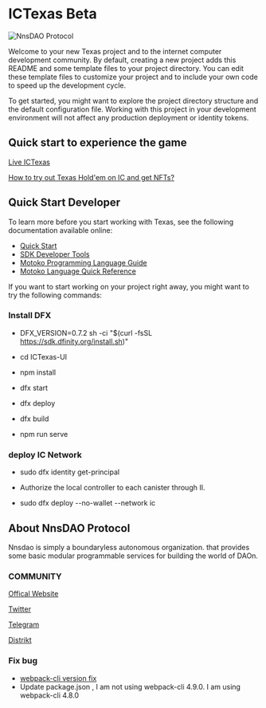 # ICTexas Beta

![NnsDAO Protocol](https://nnsdao.org/imgs/ec-logo.png)

Welcome to your new Texas project and to the internet computer development community. By default, creating a new project adds this README and some template files to your project directory. You can edit these template files to customize your project and to include your own code to speed up the development cycle.

To get started, you might want to explore the project directory structure and the default configuration file. Working with this project in your development environment will not affect any production deployment or identity tokens.

## Quick start to experience the game

[Live ICTexas](https://lm5fh-ayaaa-aaaah-aafua-cai.raw.ic0.app)

[How to try out Texas Hold'em on IC and get NFTs?](https://nnsdao.substack.com/p/how-to-try-out-texas-holdem-on-ic)

## Quick Start Developer

To learn more before you start working with Texas, see the following documentation available online:

- [Quick Start](https://sdk.dfinity.org/docs/quickstart/quickstart-intro.html)
- [SDK Developer Tools](https://sdk.dfinity.org/docs/developers-guide/sdk-guide.html)
- [Motoko Programming Language Guide](https://sdk.dfinity.org/docs/language-guide/motoko.html)
- [Motoko Language Quick Reference](https://sdk.dfinity.org/docs/language-guide/language-manual.html)

If you want to start working on your project right away, you might want to try the following commands:

### Install DFX

- DFX_VERSION=0.7.2 sh -ci "$(curl -fsSL https://sdk.dfinity.org/install.sh)"

- cd ICTexas-UI

- npm install

- dfx start

- dfx deploy

- dfx build

- npm run serve

### deploy IC Network

- sudo dfx identity get-principal

- Authorize the local controller to each canister through II.

- sudo dfx deploy --no-wallet --network ic

## About NnsDAO Protocol

Nnsdao is simply a boundaryless autonomous organization. that provides some basic modular programmable services for building the world of DAOn.

### COMMUNITY

[Offical Website](https://nnsdao.org/)

[Twitter](https://twitter.com/NnsDaos)

[Telegram](https://t.me/NnsDaos)

[Distrikt](https://az5sd-cqaaa-aaaae-aaarq-cai.ic0.app/u/nnsdaos)

### Fix bug

+ [webpack-cli version fix](https://github.com/webpack/webpack-cli/issues/2990)
+ Update package.json , I am not using webpack-cli 4.9.0. I am using webpack-cli 4.8.0
